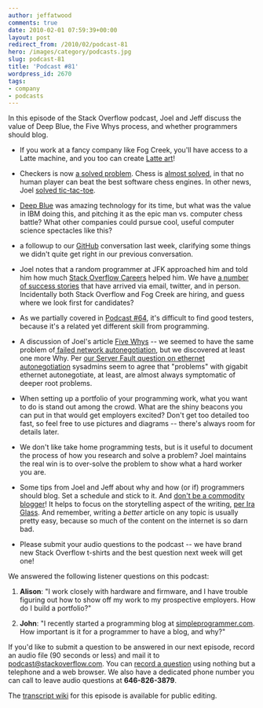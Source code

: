 ```yaml
---
author: jeffatwood
comments: true
date: 2010-02-01 07:59:39+00:00
layout: post
redirect_from: /2010/02/podcast-81
hero: /images/category/podcasts.jpg
slug: podcast-81
title: 'Podcast #81'
wordpress_id: 2670
tags:
- company
- podcasts
---
```


In this episode of the Stack Overflow podcast, Joel and Jeff discuss the value of Deep Blue, the Five Whys process, and whether programmers should blog.



	
  * If you work at a fancy company like Fog Creek, you'll have access to a Latte machine, and you too can create [Latte art](http://images.google.com/images?q=latte+art)!

	
  * Checkers is now [a solved problem](http://www.nytimes.com/2007/07/19/science/19cnd-checkers.html). Chess is [almost solved](http://www.codinghorror.com/blog/archives/000701.html), in that no human player can beat the best software chess engines. In other news, Joel [solved tic-tac-toe](http://www.chessandpoker.com/tic_tac_toe_strategy.html).

	
  * [Deep Blue](http://en.wikipedia.org/wiki/Deep_Blue_(chess_computer)) was amazing technology for its time, but what was the value in IBM doing this, and pitching it as the epic man vs. computer chess battle? What other companies could pursue cool, useful computer science spectacles like this?

	
  * a followup to our [GitHub](http://github.com) conversation last week, clarifying some things we didn't quite get right in our previous conversation.

	
  * Joel notes that a random programmer at JFK approached him and told him how much [Stack Overflow Careers](http://careers.stackoverflow.com/) helped him. We have [a number of success stories](http://blog.stackoverflow.com/2010/01/careers-success-stories/) that have arrived via email, twitter, and in person. Incidentally both Stack Overflow and Fog Creek are hiring, and guess where we look first for candidates?

	
  * As we partially covered in [Podcast #64](http://blog.stackoverflow.com/2009/08/podcast-64/), it's difficult to find good testers, because it's a related yet different skill from programming.

	
  * A discussion of Joel's article [Five Whys](http://www.joelonsoftware.com/items/2008/01/22.html) -- we seemed to have the same problem of[ failed network autonegotiation](http://blog.stackoverflow.com/2010/01/six-whys-or-never-trust-your-network-switch/), but we discovered at least one more Why. Per [our Server Fault question on ethernet autonegotiation](http://serverfault.com/questions/106160/should-network-hardware-be-set-to-autonegotiate-speeds-or-fixed-speeds) sysadmins seem to agree that "problems" with gigabit ethernet autonegotiate, at least, are almost always symptomatic of deeper root problems.

	
  * When setting up a portfolio of your programming work, what you want to do is stand out among the crowd. What are the shiny beacons you can put in that would get employers excited? Don't get too detailed too fast, so feel free to use pictures and diagrams -- there's always room for details later.

	
  * We don't like take home programming tests, but is it useful to document the process of how you research and solve a problem? Joel maintains the real win is to over-solve the problem to show what a hard worker you are.

	
  * Some tips from Joel and Jeff about why and how (or if) programmers should blog. Set a schedule and stick to it. And [don't be a commodity blogger](http://www.codinghorror.com/blog/archives/000910.html)! It helps to focus on the storytelling aspect of the writing, [per Ira Glass](http://www.presentationzen.com/presentationzen/2007/03/ira_glasstips_o.html). And remember, writing a _better_ article on any topic is usually pretty easy, because so much of the content on the internet is so darn bad.

	
  * Please submit your audio questions to the podcast -- we have brand new Stack Overflow t-shirts and the best question next week will get one!


We answered the following listener questions on this podcast:

	
  1. **Alison**: "I work closely with hardware and firmware, and I have trouble figuring out how to show off my work to my prospective employers. How do I build a portfolio?"

	
  2. **John**: "I recently started a programming blog at [simpleprogrammer.com](http://simpleprogrammer.com/). How important is it for a programmer to have a blog, and why?"


If you'd like to submit a question to be answered in our next episode, record an audio file (90 seconds or less) and mail it to [podcast@stackoverflow.com](mailto:podcast@stackoverflow.com). You can [record a question](http://blog.stackoverflow.com/index.php/2008/05/recording-podcast-questions-using-your-telephone/) using nothing but a telephone and a web browser. We also have a dedicated phone number you can call to leave audio questions at **646-826-3879**.

The [transcript wiki](https://stackoverflow.fogbugz.com/default.asp?W29125) for this episode is available for public editing.
